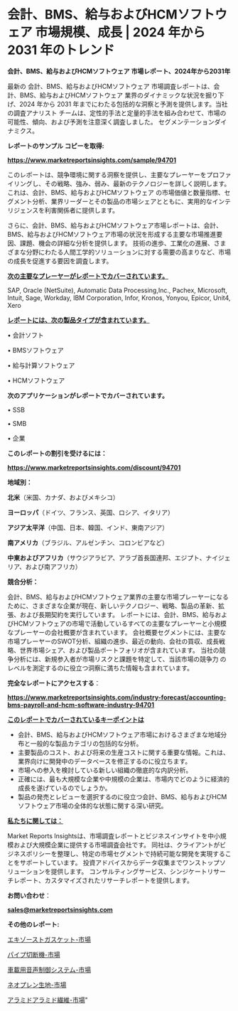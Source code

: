 # 会計、BMS、給与およびHCMソフトウェア 市場規模、成長 | 2024 年から 2031 年のトレンド

<strong>会計、BMS、給与およびHCMソフトウェア 市場レポート、2024年から2031年</strong>

最新の 会計、BMS、給与およびHCMソフトウェア 市場調査レポートは、会計、BMS、給与およびHCMソフトウェア 業界のダイナミックな状況を掘り下げ、2024 年から 2031 年までにわたる包括的な洞察と予測を提供します。当社の調査アナリスト チームは、定性的手法と定量的手法を組み合わせて、市場の可能性、傾向、および予測を注意深く調査しました。 セグメンテーションダイナミクス。



<strong>レポートのサンプル コピーを取得:</strong> <a href=https://www.marketreportsinsights.com/sample/94701>

<strong><u>https://www.marketreportsinsights.com/sample/94701</u></strong></a>

このレポートは、競争環境に関する洞察を提供し、主要なプレーヤーをプロファイリングし、その戦略、強み、弱み、最新のテクノロジーを詳しく説明します。 これは、会計、BMS、給与およびHCMソフトウェア の市場価値と数量指標、セグメント分析、業界リーダーとその製品の市場シェアとともに、実用的なインテリジェンスを利害関係者に提供します。

さらに、会計、BMS、給与およびHCMソフトウェア市場レポートは、会計、BMS、給与およびHCMソフトウェア市場の状況を形成する主要な市場推進要因、課題、機会の詳細な分析を提供します。 技術の進歩、工業化の進展、さまざまな分野にわたる人間工学的ソリューションに対する需要の高まりなど、市場の成長を促進する要因を調査します。



<strong><u>次の主要なプレーヤーがレポートでカバーされています。</u></strong>

SAP, Oracle (NetSuite), Automatic Data Processing,Inc., Pachex, Microsoft, Intuit, Sage, Workday, IBM Corporation, Infor, Kronos, Yonyou, Epicor, Unit4, Xero



<strong><u><b>レポートには、次の製品タイプが含まれています。</b></u></strong>

• 会計ソフト

• BMSソフトウェア

• 給与計算ソフトウェア

• HCMソフトウェア



<strong><b>次のアプリケーションがレポートでカバーされています。</b></strong>

• SSB

• SMB

• 企業



<strong><b>このレポートの割引を受けるには：</b></strong><a href=https://www.marketreportsinsights.com/discount/94701>

<strong><u>https://www.marketreportsinsights.com/discount/94701</u></strong></a>



<strong>地域別：</strong>



<strong>北米</strong>（米国、カナダ、およびメキシコ）



<strong>ヨーロッパ</strong>（ドイツ、フランス、英国、ロシア、イタリア）



<strong>アジア太平洋</strong>（中国、日本、韓国、インド、東南アジア）



<strong>南アメリカ</strong>（ブラジル、アルゼンチン、コロンビアなど）



<strong>中東およびアフリカ</strong>（サウジアラビア、アラブ首長国連邦、エジプト、ナイジェリア、および南アフリカ）



<strong>競合分析：</strong>

会計、BMS、給与およびHCMソフトウェア業界の主要な市場プレーヤーになるために、さまざまな企業が現在、新しいテクノロジー、戦略、製品の革新、拡張、および長期契約を実行しています。 レポートには、会計、BMS、給与およびHCMソフトウェアの市場で活動しているすべての主要なプレーヤーと小規模なプレーヤーの会社概要が含まれています。 会社概要セグメントには、主要な市場プレーヤーのSWOT分析、組織の進歩、最近の動向、会社の買収、成長戦略、世界市場シェア、および製品ポートフォリオが含まれています。 当社の競争分析には、新規参入者が市場リスクと課題を特定して、当該市場の競争力 のレベルを測定するのに役立つ洞察に満ちた情報も含まれています。



<strong>完全なレポートにアクセスする</strong>：

<a href=https://www.marketreportsinsights.com/industry-forecast/accounting-bms-payroll-and-hcm-software-industry-94701>

<strong><u>https://www.marketreportsinsights.com/industry-forecast/accounting-bms-payroll-and-hcm-software-industry-94701</u></strong></a>



<strong><u><b>このレポートでカバーされているキーポイントは</b></u></strong>
<ul>
  <li>会計、BMS、給与およびHCMソフトウェア市場におけるさまざまな地域分布と一般的な製品カテゴリの包括的な分析。</li>
  <li>主要製品のコスト、および将来の生産コストに関する重要な情報。これは、業界向けに開発中のデータベースを修正するのに役立ちます。</li>
  <li>市場への参入を検討している新しい組織の徹底的な内訳分析。</li>
  <li>正確には、最も大規模な企業や中規模の企業は、市場内でどのように経済的成長を遂げているのでしょうか。</li>
  <li>製品の発売とレビューを選択するのに役立つ会計、BMS、給与およびHCMソフトウェア市場の全体的な状態に関する深い研究。</li>
</ul>


<strong><u><b>私たちに関しては：</b></u></strong>

Market Reports Insightsは、市場調査レポートとビジネスインサイトを中小規模および大規模企業に提供する市場調査会社です。 同社は、クライアントがビジネスポリシーを整理し、特定の市場セグメントで持続可能な開発を実現することをサポートしています。 投資アドバイスからデータ収集までワンストップソリューションを提供します。 コンサルティングサービス、シンジケートリサーチレポート、カスタマイズされたリサーチレポートを提供します。



<strong><b>お問い合わせ</b></strong>：

<a href=mailto:sales@marketreportsinsights.com>

<strong><u>sales@marketreportsinsights.com</u></strong></a>



<strong>その他のレポート:</strong>

<a href=https://www.linkedin.com/pulse/エキゾーストガスケット-市場-2023-競争分析と事業成長-2030-efobf/>エキゾーストガスケット-市場</a>

<a href=https://www.linkedin.com/pulse/パイプ切断機-市場-2023-最新の-cagr-および成長分析-2030-ivrlf/>パイプ切断機-市場</a>

<a href=https://www.linkedin.com/pulse/車載用音声制御システム-市場-2023-swot-分析と成長率-2030-pr-news-hub-bvawf/>車載用音声制御システム-市場</a>

<a href=https://www.linkedin.com/pulse/ネオプレン生地-市場-2023-年のダイナミクスとビジネストレンド-2030-hcn0f/>ネオプレン生地-市場</a>

<a href=https://www.linkedin.com/pulse/アラミドアラミド繊維-市場-2023-総利益と主要ベンダー-2030-analytics-achievers-24-analysis-tnotc/>アラミドアラミド繊維-市場</a>"
